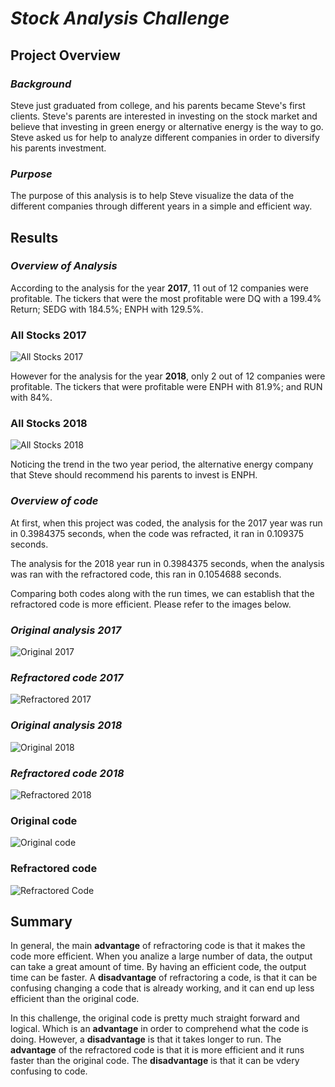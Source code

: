 # ***Stock Analysis Challenge***

## **Project Overview**

### *Background* 

Steve just graduated from college, and his parents became Steve's first clients. Steve's parents are interested in investing on the stock market and believe that investing in green energy or alternative energy is the way to go. Steve asked us for help to analyze different companies in order to diversify his parents investment.

### *Purpose*

The purpose of this analysis is to help Steve visualize the data of the different companies through different years in a simple and efficient way.

## **Results**

### *Overview of Analysis*

According to the analysis for the year **2017**, 11 out of 12 companies were profitable. The tickers that were the most profitable were DQ with a 199.4% Return; SEDG with 184.5%; ENPH with 129.5%. 

### **All Stocks 2017**

![All Stocks 2017](Resources/VBA_Challenge_2017.PNG)

However for the analysis for the year **2018**, only 2 out of 12 companies were profitable. The tickers that were profitable were ENPH with 81.9%; and RUN with 84%. 

### **All Stocks 2018**

![All Stocks 2018](Resources/VBA_Challenge_2018.PNG)

Noticing the trend in the two year period, the alternative energy company that Steve should recommend his parents to invest is ENPH. 
    
### *Overview of code*

At first, when this project was coded, the analysis for the 2017 year was run in 0.3984375 seconds, when the code was refracted, it ran in 0.109375 seconds. 

The analysis for the 2018 year run in 0.3984375 seconds, when the analysis was ran with the refractored code, this ran in 0.1054688 seconds.

Comparing both codes along with the run times, we can establish that the refractored code is more efficient. Please refer to the images below.

### *Original analysis 2017*

![Original 2017](Resources/Original_2017.PNG)

### *Refractored code 2017*

![Refractored 2017](Resources/VBA_Challenge_2017.PNG)

### *Original analysis 2018*

![Original 2018](Resources/Original_2018.PNG)

### *Refractored code 2018*

![Refractored 2018](Resources/VBA_Challenge_2018.PNG)

### **Original code**

![Original code](Resources/Original_code.PNG)

### **Refractored code**

![Refractored Code](Resources/Refractored_code.PNG)

## **Summary**

In general, the main **advantage** of refractoring code is that it makes the code more efficient. When you analize a large number of data, the output can take a great amount of time. By having an efficient code, the output time can be faster. A **disadvantage** of refractoring a code, is that it can be confusing changing a code that is already working, and it can end up less efficient than the original code.

In this challenge, the original code is pretty much straight forward and logical. Which is an **advantage** in order to comprehend what the code is doing. However, a **disadvantage** is that it takes longer to run. The **advantage** of the refractored code is that it is more efficient and it runs faster than the original code. The **disadvantage** is that it can be vdery confusing to code.

